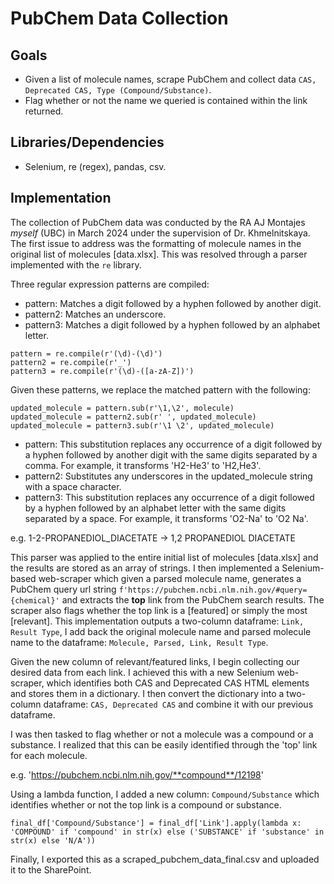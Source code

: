 # PubChem Data Collection

## Goals

- Given a list of molecule names, scrape PubChem and collect data `CAS, Deprecated CAS, Type (Compound/Substance)`.
- Flag whether or not the name we queried is contained within the link returned.

## Libraries/Dependencies

- Selenium, re (regex), pandas, csv.

## Implementation

The collection of PubChem data was conducted by the RA AJ Montajes _myself_ (UBC) in March 2024 under the supervision of Dr. Khmelnitskaya. The first issue to address was the formatting of molecule names in the original list of molecules [data.xlsx]. This was resolved through a parser implemented with the `re` library.

Three regular expression patterns are compiled:

- pattern: Matches a digit followed by a hyphen followed by another digit.
- pattern2: Matches an underscore.
- pattern3: Matches a digit followed by a hyphen followed by an alphabet letter.

```
pattern = re.compile(r'(\d)-(\d)')
pattern2 = re.compile(r'_')
pattern3 = re.compile(r'(\d)-([a-zA-Z])')
```

Given these patterns, we replace the matched pattern with the following:

```
updated_molecule = pattern.sub(r'\1,\2', molecule)
updated_molecule = pattern2.sub(r' ', updated_molecule)
updated_molecule = pattern3.sub(r'\1 \2', updated_molecule)
```

- pattern: This substitution replaces any occurrence of a digit followed by a hyphen followed by another digit with the same digits separated by a comma. For example, it transforms 'H2-He3' to 'H2,He3'.
- pattern2: Substitutes any underscores in the updated_molecule string with a space character.
- pattern3: This substitution replaces any occurrence of a digit followed by a hyphen followed by an alphabet letter with the same digits separated by a space. For example, it transforms 'O2-Na' to 'O2 Na'.

e.g. 1-2-PROPANEDIOL_DIACETATE $\rightarrow$ 1,2 PROPANEDIOL DIACETATE

This parser was applied to the entire initial list of molecules [data.xlsx] and the results are stored as an array of strings. I then implemented a Selenium-based web-scraper which given a parsed molecule name, generates a PubChem query url string `f'https://pubchem.ncbi.nlm.nih.gov/#query={chemical}'` and extracts the **top** link from the PubChem search results. The scraper also flags whether the top link is a [featured] or simply the most [relevant]. This implementation outputs a two-column dataframe: `Link, Result Type`, I add back the original molecule name and parsed molecule name to the dataframe: `Molecule, Parsed, Link, Result Type`.

Given the new column of relevant/featured links, I begin collecting our desired data from each link. I achieved this with a new Selenium web-scraper, which identifies both CAS and Deprecated CAS HTML elements and stores them in a dictionary. I then convert the dictionary into a two-column dataframe: `CAS, Deprecated CAS` and combine it with our previous dataframe.

I was then tasked to flag whether or not a molecule was a compound or a substance. I realized that this can be easily identified through the 'top' link for each molecule.

e.g. 'https://pubchem.ncbi.nlm.nih.gov/**compound**/12198'

Using a lambda function, I added a new column: `Compound/Substance` which identifies whether or not the top link is a compound or substance.

```
final_df['Compound/Substance'] = final_df['Link'].apply(lambda x: 'COMPOUND' if 'compound' in str(x) else ('SUBSTANCE' if 'substance' in str(x) else 'N/A'))
```

Finally, I exported this as a scraped_pubchem_data_final.csv and uploaded it to the SharePoint.

